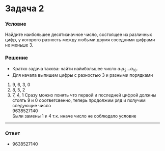 # Задача 2

### Условие

Найдите наибольшее десятизначное число, состоящее из различных цифр, у которого
разность между любыми двумя соседними цифрами не меньше 3.

### Решение

- Кратко задача такова: найти найибольшее число $a_{1}a_{2}...a_{10}$.
- Для начала выпишем цифры с разностью 3 и разными порядками</br>
1. 9, 6, 3, 0 </br>
2. 8, 5, 2 </br>
3. 7, 4, 1
Сразу можно понять что первой и последней цифрой должны стоять 9 и 0 соответсвенно, теперь продолжим ряд и получим следующие число</br>$9638527140$</br>
Были замены 1 и 4 т.к. иначе число не соблюдало условие

---

### Ответ
- 9638527140

